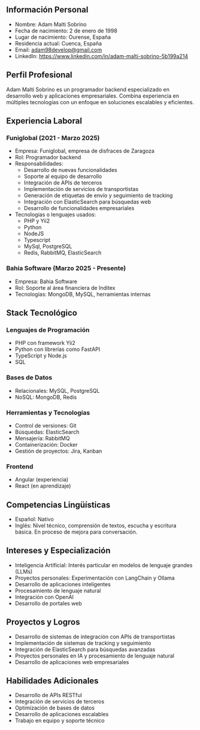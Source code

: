 ## Información Personal
- Nombre: Adam Malti Sobrino
- Fecha de nacimiento: 2 de enero de 1998
- Lugar de nacimiento: Ourense, España
- Residencia actual: Cuenca, España
- Email: adam98develop@gmail.com
- LinkedIn: https://www.linkedin.com/in/adam-malti-sobrino-5b199a214

## Perfil Profesional
Adam Malti Sobrino es un programador backend especializado en desarrollo web y aplicaciones empresariales. Combina experiencia en múltiples tecnologías con un enfoque en soluciones escalables y eficientes.

## Experiencia Laboral

### Funiglobal (2021 - Marzo 2025)
- Empresa: Funiglobal, empresa de disfraces de Zaragoza
- Rol: Programador backend
- Responsabilidades:
  - Desarrollo de nuevas funcionalidades
  - Soporte al equipo de desarrollo
  - Integración de APIs de terceros
  - Implementación de servicios de transportistas
  - Generación de etiquetas de envío y seguimiento de tracking
  - Integración con ElasticSearch para búsquedas web
  - Desarrollo de funcionalidades empresariales
- Tecnologias o lenguajes usados:
    - PHP y Yii2
    - Python
    - NodeJS
    - Typescript
    - MySql, PostgreSQL
    - Redis, RabbitMQ, ElasticSearch

### Bahia Software (Marzo 2025 - Presente)
- Empresa: Bahia Software
- Rol: Soporte al área financiera de Inditex
- Tecnologías: MongoDB, MySQL, herramientas internas

## Stack Tecnológico

### Lenguajes de Programación
- PHP con framework Yii2
- Python con librerías como FastAPI
- TypeScript y Node.js
- SQL

### Bases de Datos
- Relacionales: MySQL, PostgreSQL
- NoSQL: MongoDB, Redis

### Herramientas y Tecnologías
- Control de versiones: Git
- Búsquedas: ElasticSearch
- Mensajería: RabbitMQ
- Containerización: Docker
- Gestión de proyectos: Jira, Kanban

### Frontend
- Angular (experiencia)
- React (en aprendizaje)

## Competencias Lingüísticas
- Español: Nativo
- Inglés: Nivel técnico, comprensión de textos, escucha y escritura básica. En proceso de mejora para conversación.

## Intereses y Especialización
- Inteligencia Artificial: Interés particular en modelos de lenguaje grandes (LLMs)
- Proyectos personales: Experimentación con LangChain y Ollama
- Desarrollo de aplicaciones inteligentes
- Procesamiento de lenguaje natural
- Integración con OpenAI
- Desarrollo de portales web

## Proyectos y Logros
- Desarrollo de sistemas de integración con APIs de transportistas
- Implementación de sistemas de tracking y seguimiento
- Integración de ElasticSearch para búsquedas avanzadas
- Proyectos personales en IA y procesamiento de lenguaje natural
- Desarrollo de aplicaciones web empresariales

## Habilidades Adicionales
- Desarrollo de APIs RESTful
- Integración de servicios de terceros
- Optimización de bases de datos
- Desarrollo de aplicaciones escalables
- Trabajo en equipo y soporte técnico 